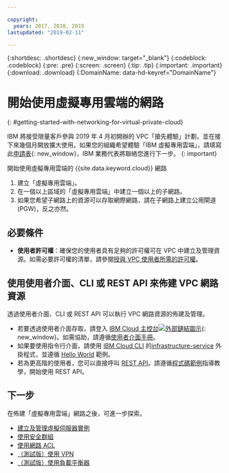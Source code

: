 ```yaml
---

copyright:
  years: 2017, 2018, 2019
lastupdated: "2019-02-11"

---
```


{:shortdesc: .shortdesc}
{:new_window: target="_blank"}
{:codeblock: .codeblock}
{:pre: .pre}
{:screen: .screen}
{:tip: .tip}
{:important: .important}
{:download: .download}
{:DomainName: data-hd-keyref="DomainName"}

# 開始使用虛擬專用雲端的網路
{: #getting-started-with-networking-for-virtual-private-cloud}


IBM 將接受限量客戶參與 2019 年 4 月初開辦的 VPC「搶先體驗」計劃，並在接下來幾個月開放擴大使用。如果您的組織希望體驗「IBM 虛擬專用雲端」，請填寫此[申請表](https://cloud.ibm.com/vpc){: new_window}，IBM 業務代表將聯絡您進行下一步。
{: important}

開始使用虛擬專用雲端的 {{site.data.keyword.cloud}} 網路

1. 建立「虛擬專用雲端」。
2. 在一個以上區域的「虛擬專用雲端」中建立一個以上的子網路。
3. 如果您希望子網路上的資源可以存取網際網路，請在子網路上建立公用閘道 (PGW)，反之亦然。

## 必要條件

 * **使用者許可權**：確保您的使用者具有足夠的許可權可在 VPC 中建立及管理資源。如需必要許可權的清單，請參閱[授與 VPC 使用者所需的許可權](/docs/infrastructure/vpc?topic=vpc-managing-user-permissions-for-vpc-resources)。

## 使用使用者介面、CLI 或 REST API 來佈建 VPC 網路資源

透過使用者介面、CLI 或 REST API 可以執行 VPC 網路資源的佈建及管理。

* 若要透過使用者介面存取，請登入 [IBM Cloud 主控台![外部鏈結圖示](../../icons/launch-glyph.svg "外部鏈結圖示")]( https://{DomainName}/vpc){: new_window}。如需協助，請遵循[使用者介面手冊](/docs/infrastructure/vpc?topic=vpc-creating-a-vpc-using-the-ibm-cloud-console)。
* 如果要使用指令行介面，請使用 [IBM Cloud CLI](/docs/cli/reference/ibmcloud?topic=cloud-cli-overview) 的[infrastructure-service](/docs/infrastructure-service-cli-plugin/vpc-cli-reference.html) 外掛程式，並遵循 [Hello World](/docs/infrastructure/vpc?topic=vpc-creating-a-vpc-using-the-ibm-cloud-cli) 範例。
* 若為更高階的使用者，您可以直接呼叫 [REST API](https://{DomainName}/apidocs/rias)。請遵循[程式碼範例](/docs/infrastructure/vpc?topic=vpc-creating-a-vpc-using-the-rest-apis)指導教學，開始使用 REST API。

## 下一步

在佈建「虛擬專用雲端」網路之後，可進一步探索。

* [建立及管理虛擬伺服器實例](/docs/infrastructure/vpc?topic=vpc-creating-and-managing-virtual-server-instances)
* [使用安全群組](/docs/infrastructure/vpc-network?topic=vpc-network-setting-up-security-groups-using-the-cli)
* [使用網路 ACL](/docs/infrastructure/vpc-network?topic=vpc-network-setting-up-network-acls-using-the-cli)
* [（測試版）使用 VPN](/docs/infrastructure/vpc-network?topic=vpc-network--beta-using-vpn-with-your-vpc)
* [（測試版）使用負載平衡器](/docs/infrastructure/vpc-network?topic=vpc-network--beta-using-load-balancers-in-ibm-cloud-vpc#-beta-using-load-balancers-in-ibm-cloud-vpc)

